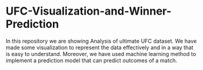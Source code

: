 # UFC-Visualization-and-Winner-Prediction
In this repository we are showing Analysis of ultimate UFC dataset. We have made some visualization to represent the data effectively and in a way that is easy to understand. Moreover, we have used machine learning method to implement a prediction model that can predict outcomes of a match.
